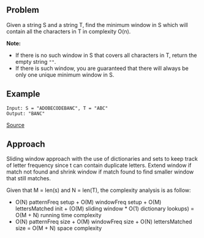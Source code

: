## Problem
Given a string S and a string T, find the minimum window in S which will contain all the characters in T in complexity O(n).

**Note:**
* If there is no such window in S that covers all characters in T, return the empty string `""`.
* If there is such window, you are guaranteed that there will always be only one unique minimum window in S.

## Example
```
Input: S = "ADOBECODEBANC", T = "ABC"
Output: "BANC"
```

[Source](https://leetcode.com/problems/minimum-window-substring/description/)

## Approach
Sliding window approach with the use of dictionaries and sets to keep track of letter frequency since t can contain duplicate letters. Extend window if match not found and shrink window if match found to find smaller window that still matches.

Given that M = len(s) and N = len(T), the complexity analysis is as follow:
* O(N) patternFreq setup + O(M) windowFreq setup + O(M) lettersMatched init + (O(M) sliding window * O(1) dictionary lookups) = O(M + N) running time complexity
* O(N) patternFreq size + O(M) windowFreq size + O(N) lettersMatched size = O(M + N) space complexity

